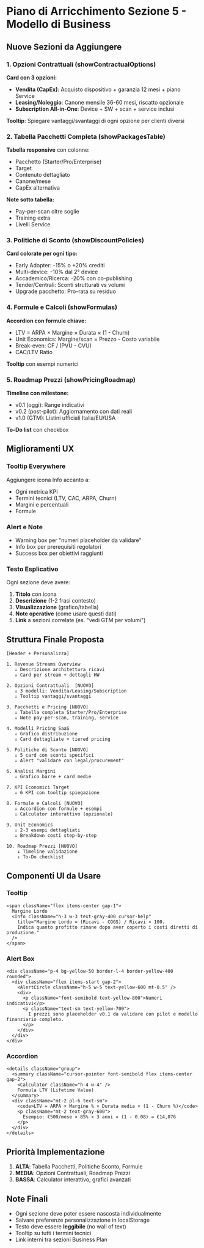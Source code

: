 # Piano di Arricchimento Sezione 5 - Modello di Business

## Nuove Sezioni da Aggiungere

### 1. Opzioni Contrattuali (showContractualOptions)
**Card con 3 opzioni:**
- **Vendita (CapEx)**: Acquisto dispositivo + garanzia 12 mesi + piano Service
- **Leasing/Noleggio**: Canone mensile 36-60 mesi, riscatto opzionale
- **Subscription All-in-One**: Device + SW + scan + service inclusi

**Tooltip**: Spiegare vantaggi/svantaggi di ogni opzione per clienti diversi

### 2. Tabella Pacchetti Completa (showPackagesTable)
**Tabella responsive** con colonne:
- Pacchetto (Starter/Pro/Enterprise)
- Target
- Contenuto dettagliato
- Canone/mese
- CapEx alternativa

**Note sotto tabella:**
- Pay-per-scan oltre soglie
- Training extra
- Livelli Service

### 3. Politiche di Sconto (showDiscountPolicies)
**Card colorate per ogni tipo:**
- Early Adopter: -15% o +20% crediti
- Multi-device: -10% dal 2° device
- Accademico/Ricerca: -20% con co-publishing
- Tender/Centrali: Sconti strutturati vs volumi
- Upgrade pacchetto: Pro-rata su residuo

### 4. Formule e Calcoli (showFormulas)
**Accordion con formule chiave:**
- LTV = ARPA × Margine × Durata × (1 - Churn)
- Unit Economics: Margine/scan = Prezzo - Costo variabile
- Break-even: CF / (PVU - CVU)
- CAC/LTV Ratio

**Tooltip** con esempi numerici

### 5. Roadmap Prezzi (showPricingRoadmap)
**Timeline con milestone:**
- v0.1 (oggi): Range indicativi
- v0.2 (post-pilot): Aggiornamento con dati reali
- v1.0 (GTM): Listini ufficiali Italia/EU/USA

**To-Do list** con checkbox

## Miglioramenti UX

### Tooltip Everywhere
Aggiungere icona Info accanto a:
- Ogni metrica KPI
- Termini tecnici (LTV, CAC, ARPA, Churn)
- Margini e percentuali
- Formule

### Alert e Note
- Warning box per "numeri placeholder da validare"
- Info box per prerequisiti regolatori
- Success box per obiettivi raggiunti

### Testo Esplicativo
Ogni sezione deve avere:
1. **Titolo** con icona
2. **Descrizione** (1-2 frasi contesto)
3. **Visualizzazione** (grafico/tabella)
4. **Note operative** (come usare questi dati)
5. **Link** a sezioni correlate (es. "vedi GTM per volumi")

## Struttura Finale Proposta

```
[Header + Personalizza]

1. Revenue Streams Overview
   ↓ Descrizione architettura ricavi
   ↓ Card per stream + dettagli HW

2. Opzioni Contrattuali  [NUOVO]
   ↓ 3 modelli: Vendita/Leasing/Subscription
   ↓ Tooltip vantaggi/svantaggi

3. Pacchetti e Pricing [NUOVO]
   ↓ Tabella completa Starter/Pro/Enterprise
   ↓ Note pay-per-scan, training, service

4. Modelli Pricing SaaS
   ↓ Grafico distribuzione
   ↓ Card dettagliate + tiered pricing

5. Politiche di Sconto [NUOVO]
   ↓ 5 card con sconti specifici
   ↓ Alert "validare con legal/procurement"

6. Analisi Margini
   ↓ Grafico barre + card medie

7. KPI Economici Target
   ↓ 6 KPI con tooltip spiegazione

8. Formule e Calcoli [NUOVO]
   ↓ Accordion con formule + esempi
   ↓ Calculator interattivo (opzionale)

9. Unit Economics
   ↓ 2-3 esempi dettagliati
   ↓ Breakdown costi step-by-step

10. Roadmap Prezzi [NUOVO]
    ↓ Timeline validazione
    ↓ To-Do checklist
```

## Componenti UI da Usare

### Tooltip
```tsx
<span className="flex items-center gap-1">
  Margine Lordo 
  <Info className="h-3 w-3 text-gray-400 cursor-help" 
    title="Margine Lordo = (Ricavi - COGS) / Ricavi × 100. 
    Indica quanto profitto rimane dopo aver coperto i costi diretti di produzione." 
  />
</span>
```

### Alert Box
```tsx
<div className="p-4 bg-yellow-50 border-l-4 border-yellow-400 rounded">
  <div className="flex items-start gap-2">
    <AlertCircle className="h-5 w-5 text-yellow-600 mt-0.5" />
    <div>
      <p className="font-semibold text-yellow-800">Numeri indicativi</p>
      <p className="text-sm text-yellow-700">
        I prezzi sono placeholder v0.1 da validare con pilot e modello finanziario completo.
      </p>
    </div>
  </div>
</div>
```

### Accordion
```tsx
<details className="group">
  <summary className="cursor-pointer font-semibold flex items-center gap-2">
    <Calculator className="h-4 w-4" />
    Formula LTV (Lifetime Value)
  </summary>
  <div className="mt-2 pl-6 text-sm">
    <code>LTV = ARPA × Margine % × Durata media × (1 - Churn %)</code>
    <p className="mt-2 text-gray-600">
      Esempio: €500/mese × 85% × 3 anni × (1 - 0.08) = €14,076
    </p>
  </div>
</details>
```

## Priorità Implementazione

1. **ALTA**: Tabella Pacchetti, Politiche Sconto, Formule
2. **MEDIA**: Opzioni Contrattuali, Roadmap Prezzi
3. **BASSA**: Calculator interattivo, grafici avanzati

## Note Finali

- Ogni sezione deve poter essere nascosta individualmente
- Salvare preferenze personalizzazione in localStorage
- Testo deve essere **leggibile** (no wall of text)
- Tooltip su tutti i termini tecnici
- Link interni tra sezioni Business Plan
